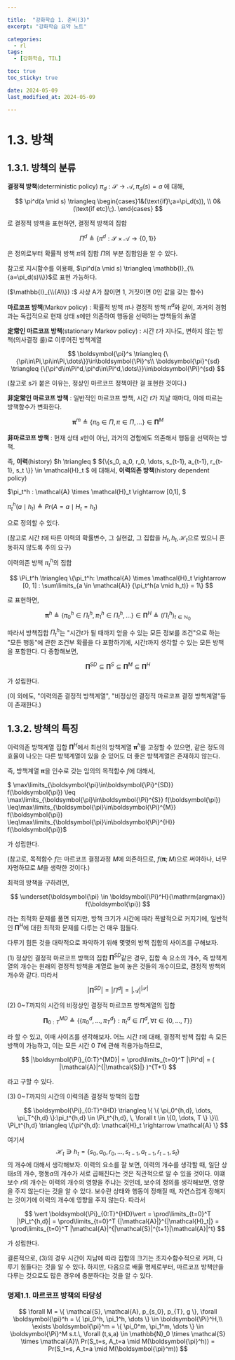 ```yaml
---

title:  "강화학습 1. 준비(3)"
excerpt: "강화학습 요약 노트"

categories:
  - rl
tags:
  - [강화학습, TIL]

toc: true
toc_sticky: true

date: 2024-05-09
last_modified_at: 2024-05-09

---
```


# 1.3. 방책

## 1.3.1. 방책의 분류

__결정적 방책__(deterministic policy) $\pi_d : \mathcal{S} \rightarrow \mathcal{A}, \pi_d(s) = a$ 에 대해,

$$
\pi^d(a \mid s) \triangleq \begin{cases}1&(\text{if}\;a=\pi_d(s)), \\ 0&(\text{if etc}\;).  \end{cases}
$$

로 결정적 방책을 표현하면,  결정적 방책의 집합 

$$
\Pi^d \triangleq \{\pi^d : \mathcal{S} \times \mathcal{A} \rightarrow \{0,1\} \}
$$

은 정의로부터 확률적 방책 $\pi$의 집합 $\Pi$의 부분 집합임을 알 수 있다.

참고로 지시함수를 이용해, $\pi^d(a \mid s) \triangleq \mathbb{I}_{\\{a=\pi_d(s)\\}}$로 표현 가능하다.

($\mathbb{I}_{\\{A\\}} :$ 사상 A가 참이면 1, 거짓이면 0인 값을 갖는 함수)

__마르코프 방책__(Markov policy) : 확률적 방책 $\pi$나 결정적 방책 $\pi^d$와 같이, 과거의 경험과는 독립적으로 현재 상태 $s$에만 의존하여 행동을 선택하는 방책들의 糸열

__定常인 마르코프 방책__(stationary Markov policy) : 시간 $t$가 지나도, 변하지 않는 방책(의사결정 룰)로 이루어진 방책계열

$$
\boldsymbol{\pi}^s \triangleq {\{\pi\in\Pi,\pi\in\Pi,\dots\}}\in\boldsymbol{\Pi}^s\\
\boldsymbol{\pi}^{sd} \triangleq {\{\pi^d\in\Pi^d,\pi^d\in\Pi^d,\dots\}}\in\boldsymbol{\Pi}^{sd}
$$

(참고로 s가 붙은 이유는, 정상인 마르코프 정책이란 걸 표현한 것이다.)

__非定常인 마르코프 방책__ : 일반적인 마르코프 방책, 시간 $t$가 지날 때마다, 이에 따르는 방책함수가 변화한다.

$$
\boldsymbol{\pi}^m \triangleq {\{\pi_0 \in \Pi, \pi \in \Pi,\dots\}} \in \boldsymbol{\Pi}^M
$$


__非마르코프 방책__ : 현재 상태 $s$만이 아닌, 과거의 경험에도 의존해서 행동을 선택하는 방책.

즉, __이력__(history) $h \triangleq $ ${\\{s_0, a_0, r_0, \dots, s_{t-1}, a_{t-1}, r_{t-1}, s_t \\}} \in \mathcal{H}_t $ 에 대해서, __이력의존 방책__(history dependent policy) 

$\pi_t^h : \mathcal{A} \times \mathcal{H}_t \rightarrow [0,1], $

$\pi_t^h(a \mid h_t) \triangleq Pr(A=a \mid H_t=h_t)$ 

으로 정의할 수 있다.

(참고로 시간 $t$에 따른 이력의 확률변수, 그 실현값, 그 집합을 $H_t, h_t, \mathcal{H}_t$으로 썼으니 혼동하지 않도록 주의 요구)

이력의존 방책 $\pi_t^h$의 집합 

$$
\Pi_t^h \triangleq \{\pi_t^h: \mathcal{A} \times \mathcal{H}_t \rightarrow [0, 1] : \sum\limits_{a \in \mathcal{A}} {\pi_t^h(a \mid h_t)} = 1\}
$$

로 표현하면,

$$
\boldsymbol{\pi}^h \triangleq {\{\pi_0^h\in\Pi_t^h,\pi_1^h\in\Pi_t^h,\dots\}}\in \boldsymbol{\Pi}^H \triangleq (\Pi_t^h)_{t\in \mathbb{N}_0}
$$

따라서 방책집합 $\Pi_t^h$는 "시간$t$가 될 때까지 얻을 수 있는 모든 정보를 조건"으로 하는 "모든 행동"에 관한 조건부 확률을 다 포함하기에, 시간$t$까지 생각할 수 있는 모든 방책을 포함한다. 다 종합해보면, 

$$
\boldsymbol{\Pi}^{SD}\subseteq \boldsymbol{\Pi}^{S}\subseteq \boldsymbol{\Pi}^{M}\subseteq\boldsymbol{\Pi}^{H} 
$$

가 성립한다.

(이 외에도, "이력의존 결정적 방책계열", "비정상인 결정적 마르코프 결정 방책계열"등이 존재한다.)



## 1.3.2. 방책의 특징

이력의존 방책계열 집합 $\boldsymbol{\Pi}^H$에서 최선의 방책계열 $\boldsymbol{\pi}^h$를 고정할 수 있으면, 같은 정도의 효율이 나오는 다른 방책계열이 있을 순 있어도 더 좋은 방책계열은 존재하지 않는다.

즉, 방책계열 $\boldsymbol{\pi}$을 인수로 갖는 임의의 목적함수 $f$에 대해서,

$ \max\limits_{\boldsymbol{\pi}\in\boldsymbol{\Pi}^{SD}} f(\boldsymbol{\pi}) \leq \max\limits_{\boldsymbol{\pi}\in\boldsymbol{\Pi}^{S}} f(\boldsymbol{\pi}) \leq\max\limits_{\boldsymbol{\pi}\in\boldsymbol{\Pi}^{M}} f(\boldsymbol{\pi}) \leq\max\limits_{\boldsymbol{\pi}\in\boldsymbol{\Pi}^{H}} f(\boldsymbol{\pi})$

가 성립한다. 

(참고로, 목적함수 $f$는 마르코프 결정과정 $M$에 의존하므로, $f(\boldsymbol{\pi};M)$으로 써야하나, 너무 자명하므로 $M$을 생략한 것이다.)

최적의 방책을 구하려면,

$$
\underset{\boldsymbol{\pi} \in \boldsymbol{\Pi}^H}{\mathrm{argmax}} f(\boldsymbol{\pi})
$$

라는 최적화 문제를 풀면 되지만, 방책 크기가 시간에 따라 폭발적으로 커지기에, 일반적인 $\boldsymbol{\Pi}^H$에 대한 최적화 문제를 다루는 건 매우 힘들다.

다루기 힘든 것을 대략적으로 파악하기 위해 몇몇의 방책 집합의 사이즈를 구해보자.

(1) 정상인 결정적 마르코프 방책의 집합 $\boldsymbol{\Pi}^{SD}$같은 경우, 집합 속 요소의 개수, 즉 방책계열의 개수는 원래의 결정적 방책을 계열로 늘여 놓은 것들의 개수이므로, 결정적 방책의 개수와 같다. 따라서

$$
| \boldsymbol{\Pi}^{SD} | = | \Pi^d | = {| \mathcal{A} |}^{\vert\mathcal{S}\vert}
$$

(2) $0$~$T$까지의 시간의 비정상인 결정적 마르코프 방책계열의 집합

$$
 \boldsymbol{\Pi}_{0:T}^{MD} \triangleq \{ \{ \pi_0^d, \dots, \pi_T^d  \}:\pi_t^d \in \Pi^d, \, \forall t \in \{0, \dots, T \} \} 
$$

라 할 수 있고, 이때 사이즈를 생각해보자. 어느 시간 $t$에 대해, 결정적 방책 집합 속 모든 방책이 가능하고, 이는 모든 시간 $0~T$에 관해 적용가능하므로, 

$$
|\boldsymbol{\Pi}_{0:T}^{MD}| = \prod\limits_{t=0}^T |\Pi^d| = (  |\mathcal{A}|^{|\mathcal{S}|} )^{T+1}
$$

라고 구할 수 있다.

(3) $0$~$T$까지의 시간의 이력의존 결정적 방책의 집합

$$
\boldsymbol{\Pi}_{0:T}^{HD} \triangleq \{ \{ \pi_0^{h,d}, \dots, \pi_T^{h,d}  \}:\pi_t^{h,d} \in \Pi_t^{h,d}, \, \forall t \in \{0, \dots, T \} \}\\
\Pi_t^{h,d} \triangleq \{\pi^{h,d}: \mathcal{H}_t \rightarrow \mathcal{A}  \}
$$

여기서  $$ \mathcal{H}_t \ni h_t = \{s_0, a_0,r_0, \dots, s_{t-1},a_{t-1},r_{t-1},s_t \} $$의 개수에 대해서 생각해보자. 이력의 요소를 잘 보면, 이력의 개수를 생각할 때, 일단 상태$s$의 개수, 행동$a$의 개수가 서로 곱해진다는 것은 직관적으로 알 수 있을 것이다. 이떄 보수 $r$의 개수는 이력의 개수의 영향을 주냐는 것인데, 보수의 정의를 생각해보면, 영향을 주지 않는다는 것을 알 수 있다. 보수란 상태와 행동이 정해질 때, 자연스럽게 정해지는 것이기에 이력의 개수에 영향을 주지 않는다. 따라서

$$
\vert \boldsymbol{\Pi}_{0:T}^{HD}\vert = \prod\limits_{t=0}^T |\Pi_t^{h,d}| = \prod\limits_{t=0}^T {|\mathcal{A}|}^{|\mathcal{H}_t|} = \prod\limits_{t=0}^T |\mathcal{A}|^{|\mathcal{S}|^{t+1}|\mathcal{A}|^t}
$$
 
가 성립한다. 

결론적으로, (3)의 경우 시간이 지남에 따라 집합의 크기는 초지수함수적으로 커져, 다루기 힘들다는 것을 알 수 있다. 하지만, 다음으로 배울 명제로부터, 마르코프 방책만을 다루는 것으로도 많은 경우에 충분하다는 것을 알 수 있다.



### 명제1.1. 마르코프 방책의 타당성

$$
\forall M = \{ \mathcal{S}, \mathcal{A}, p_{s_0}, p_{T}, g \}, \forall \boldsymbol{\pi}^h = \{ \pi_0^h, \pi_1^h, \dots \} \in \boldsymbol{\Pi}^H,\\
\exists \boldsymbol{\pi}^m = \{ \pi_0^m, \pi_1^m, \dots \} \in \boldsymbol{\Pi}^M s.t.\, 
\forall (t,s,a) \in \mathbb{N}_0 \times \mathcal{S} \times \mathcal{A}\\
Pr(S_t=s, A_t=a \mid M(\boldsymbol{\pi}^h)) = Pr(S_t=s, A_t=a \mid M(\boldsymbol{\pi}^m))
$$



